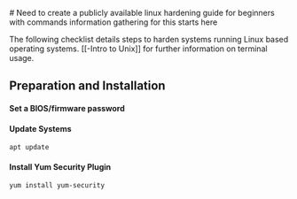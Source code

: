
*#* Need to create a publicly available linux hardening guide for beginners with commands 
information gathering for this starts here

The following checklist details steps to harden systems running Linux based operating systems.  [[-Intro to Unix]] for further information on terminal usage.


## Preparation and Installation
#### Set a BIOS/firmware password

#### Update Systems
	apt update

#### Install Yum Security Plugin
	yum install yum-security

